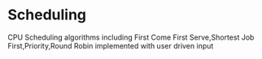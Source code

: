 # Scheduling
CPU Scheduling algorithms including First Come First Serve,Shortest Job First,Priority,Round Robin implemented with user driven input
